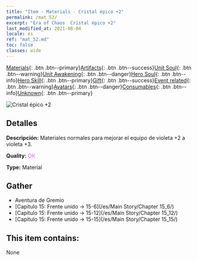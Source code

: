 ```yaml
---
title: "Item - Materials - Cristal épico +2"
permalink: /mat_52/
excerpt: "Era of Chaos  Cristal épico +2"
last_modified_at: 2021-08-04
locale: es
ref: "mat_52.md"
toc: false
classes: wide
---
```

 [Materials](/ItemsES/){: .btn .btn--primary}[Artifacts](/ItemsES/Artifacts/){: .btn .btn--success}[Unit Soul](/ItemsES/UnitSoul/){: .btn .btn--warning}[Unit Awakening](/ItemsES/UnitAwakening/){: .btn .btn--danger}[Hero Soul](/ItemsES/HeroSoul/){: .btn .btn--info}[Hero Skill](/ItemsES/HeroSkill/){: .btn .btn--primary}[Gift](/ItemsES/Gift/){: .btn .btn--success}[Event related](/ItemsES/Events/){: .btn .btn--warning}[Avatars](/ItemsES/Avatars/){: .btn .btn--danger}[Consumables](/ItemsES/Consumables/){: .btn .btn--info}[Unknown](/ItemsES/Unknown/){: .btn .btn--primary}

 ![Cristal épico +2](/images/t/i_cailiao_shuijing2.png)

## Detalles
 **Descripción:** Materiales normales para mejorar el equipo de violeta +2 a violeta +3.

 **Quality:** <span style="color: #DA70D6">OK</span>

 **Type:** Material

## Gather

*    Aventura de Gremio 
*    [Capítulo 15: Frente unido -> 15-6](/es/Main Story/Chapter 15_6/) 
*    [Capítulo 15: Frente unido -> 15-12](/es/Main Story/Chapter 15_12/) 
*    [Capítulo 15: Frente unido -> 15-15](/es/Main Story/Chapter 15_15/) 

## This item contains:

  None

